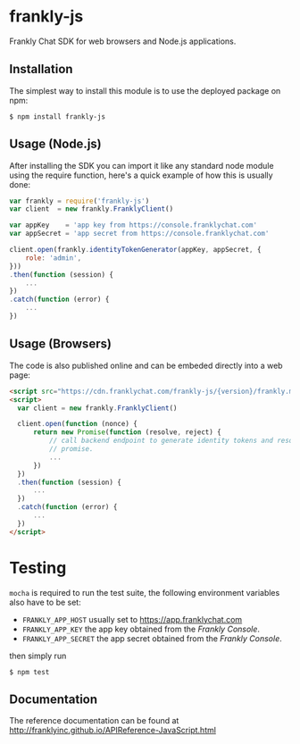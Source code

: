 frankly-js
==========

Frankly Chat SDK for web browsers and Node.js applications.

Installation
------------

The simplest way to install this module is to use the deployed package on npm:
```
$ npm install frankly-js
```

Usage (Node.js)
---------------

After installing the SDK you can import it like any standard node module using
the require function, here's a quick example of how this is usually done:

```js
var frankly = require('frankly-js')
var client  = new frankly.FranklyClient()

var appKey    = 'app key from https://console.franklychat.com'
var appSecret = 'app secret from https://console.franklychat.com'

client.open(frankly.identityTokenGenerator(appKey, appSecret, {
    role: 'admin',
}))
.then(function (session) {
    ...
})
.catch(function (error) {
    ...
})
```

Usage (Browsers)
----------------

The code is also published online and can be embeded directly into a web page:

```html
<script src="https://cdn.franklychat.com/frankly-js/{version}/frankly.min.js"></script>
<script>
  var client = new frankly.FranklyClient()

  client.open(function (nonce) {
      return new Promise(function (resolve, reject) {
          // call backend endpoint to generate identity tokens and resolve the
          // promise.
          ...
      })
  })
  .then(function (session) {
      ...
  })
  .catch(function (error) {
      ...
  })
</script>
```

Testing
=======

`mocha` is required to run the test suite, the following environment variables
also have to be set:

- `FRANKLY_APP_HOST` usually set to https://app.franklychat.com
- `FRANKLY_APP_KEY` the app key obtained from the *Frankly Console*.
- `FRANKLY_APP_SECRET` the app secret obtained from the *Frankly Console*.

then simply run

```
$ npm test
```

Documentation
-------------

The reference documentation can be found at http://franklyinc.github.io/APIReference-JavaScript.html

